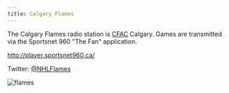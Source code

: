 ```yaml
---
title: Calgary Flames
---
```

The Calgary Flames radio station is [CFAC] Calgary. Games are transmitted
via the Sportsnet 960 "The Fan" application.

[CFAC]:http:../../radio/am-broadcast/cfac/

http://player.sportsnet960.ca/

Twitter: [@NHLFlames](https://twitter.com/NHLFlames)

![flames](https://www-league.nhlstatic.com/builds/site-core/168757b9905c8070b6ebc210d30bf0b613fa77e4_1512752539/images/logos/team/current/team-20-light.svg)
